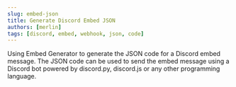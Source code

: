 ```yaml
---
slug: embed-json
title: Generate Discord Embed JSON
authors: [merlin]
tags: [discord, embed, webhook, json, code]
---
```


Using Embed Generator to generate the JSON code for a Discord embed message. The JSON code can be used to send the embed message using a Discord bot powered by discord.py, discord.js or any other programming language.
